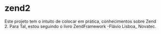 # zend2

Este projeto tem o intuito de colocar em prática, conhecimentos sobre Zend 2.
Para Tal, estou seguindo o livro ZendFramework -Flávio Lisboa_ Novatec.